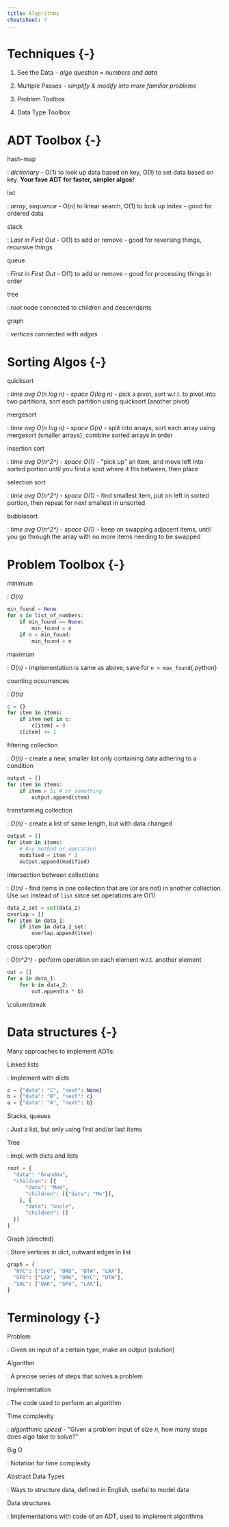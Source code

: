 ```yaml
---
title: Algorithms
cheatsheet: 7
...
```



# Techniques {-}

1. See the Data - *algo question = numbers and data*

2. Multiple Passes - *simplify & modify into more familiar problems*

3. Problem Toolbox

4. Data Type Toolbox



# ADT Toolbox {-}

hash-map

:    *dictionary* - O(1) to look up data based on key, O(1) to set data
based on key. **Your fave ADT for faster, simpler algos!**

list

:    *array*, *sequence* - O(n) to linear search, O(1) to look up index - good
for ordered data

stack

:    *Last in First Out* - O(1) to add or remove - good for reversing things,
recursive things

queue

:    *First in First Out* - O(1) to add or remove - good for processing things
in order

tree

:    *root* node connected to children and descendants

graph

:    *vertices* connected with *edges*


# Sorting Algos {-}

quicksort

:    *time avg O(n log n) - space O(log n)* - pick a pivot, sort w.r.t. to
pivot into two partitions, sort each partition using quicksort (another pivot)

mergesort

:    *time avg O(n log n) - space O(n)* - split into arrays, sort each array
using mergesort (smaller arrays), combine sorted arrays in order


insertion sort

:    *time avg O(n^2^) - space O(1)* - "pick up" an item, and move left into
sorted portion until you find a spot where it fits between, then place

selection sort

:    *time avg O(n^2^) - space O(1)* - find smallest item, put on left in sorted
portion, then repeat for next smallest in unsorted


bubblesort

:    *time avg O(n^2^)  - space O(1)* - keep on swapping adjacent items, until
you go through the array with no more items needing to be swapped


# Problem Toolbox  {-}


minimum

:    *O(n)*

```python
min_found = None
for n in list_of_numbers:
    if min_found == None:
        min_found = n
    if n < min_found:
        min_found = n
```


maximum

:    *O(n)* - implementation is same as above, save for `n > max_found`{.python}


counting occurrences

:    *O(n)*

```python
c = {}
for item in items:
    if item not in c:
        c[item] = 0
    c[item] += 1
```


filtering collection

:    *O(n)* - create a new, smaller list only containing data adhering to a
condition

```python
output = []
for item in items:
    if item > 5: # or something
        output.append(item)
```



transforming collection

:    *O(n)* - create a list of same length, but with data changed

```python
output = []
for item in items:
    # Any method or operation
    modified = item * 2
    output.append(modified)
```


intersection between collections

:    *O(n)* - find items in one collection that are (or are not) in another
collection. Use `set` instead of `list` since set operations are O(1)

```python
data_2_set = set(data_2)
overlap = []
for item in data_1:
    if item in data_2_set:
        overlap.append(item)
```


cross operation

:    *O(n^2^)* - perform operation on each element w.r.t. another element

```python
out = []
for a in data_1:
    for b in data_2:
        out.append(a * b)
```

\columnbreak

# Data structures {-}

Many approaches to implement ADTs:


Linked lists

: Implement with dicts

```python
c = {"data": "C", "next": None}
b = {"data": "B", "next": c}
a = {"data": "A", "next": b}
```

Stacks, queues

: Just a list, but only using first and/or last items

Tree

: Impl. with dicts and lists

```python
root = {
  "data": "Grandma",
  "children": [{
      "data": "Mom",
      "children": [{"data": "Me"}],
    }, {
      "data": "uncle",
      "children": []
  }]
}
```


Graph (directed)

: Store vertices in dict, outward edges in list

```python
graph = {
  "NYC": ["SFO", "ORD", "DTW", "LAX"],
  "SFO": ["LAX", "OAK", "NYC", "DTW"],
  "SAC": ["OAK", "SFO", "LAX"],
}
```




# Terminology {-}

Problem

:    Given an input of a certain type, make an output (solution)

Algorithm

:    A precise series of steps that solves a problem


Implementation

:    The code used to perform an algorithm


Time complexity

:    *algorithmic speed* - "Given a problem input of size *n*, how many steps
does algo take to solve?"

Big O

:    Notation for time complexity


Abstract Data Types

:    Ways to structure data, defined in English, useful to model data


Data structures

:    Implementations with code of an ADT, used to implement algorithms





